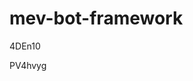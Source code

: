 # mev-bot-framework
































































4DEn10



















PV4hvyg
